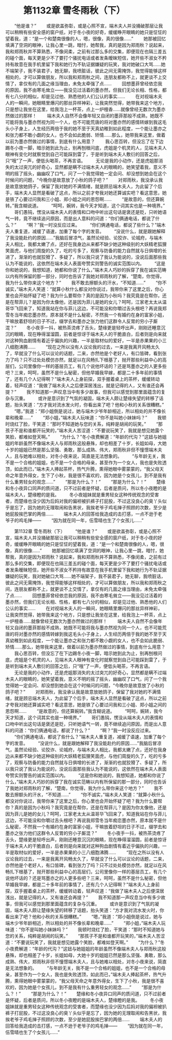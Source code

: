# 　　第1132章 雪冬雨秋（下）
　　“他是谁？”
　　或是欲盖弥彰，或是心照不宣，端木夫人并没捅破那层让我可以稍稍有些安全感的窗户纸，对于冬小夜的好奇，缓缓睁开眼睛的她只是怔怔的望着我，道：“是一个和楚南很像的人，嗯，很像，真的很像……”
　　她那被回忆填满了空洞的眼神，让我心里一跳，暗忖，她帮我，真的是因为郑雨秋？说起来，我和郑雨秋并不算熟悉，不像闵柔，之前有过那么多的交集，即便现在也隔三差五的碰个面，每天更是少不了要打个骚扰电话或者发条暧昧短信，她开些不淑女不矜持有故意在我手机里留下我和她行为不轨证据嫌疑的玩笑，我对她破口大骂……她不端架子，我不装君子，她无聊，我喷脏话，彼此之间无需掩饰，我觉得能够这样相处的，才可以算做朋友，所以我和郑雨秋之间，连朋友都称不上，就更谈不上交情了，拿仅有的几面之缘当理由，未免太牵强了点……
　　回想墨菲曾经依恋我的原因，我不由寒毛耸立——我没见过活着的墨亦然，但我们无论长相、性格，都有七八分的相似，却是见过他、熟悉他的人们公认的事实……
　　在对视端木夫人的一瞬间，她眼睛里爆闪的那丝异样神彩，让我突然觉得，她带我来这个地方，只是想让我坐在这里，给我泡上一杯茶，点上一炉檀香……就像曾经无数次为墨亦然做过的那样！
　　端木夫人自然不会像年轻又自闭的墨菲那般不成熟，她既不可能将我与墨亦然视为同一个人，也不可能荒唐的将对墨亦然的感情转嫁到我这毛头小子身上，人生经历两倍于我的她不至于天真幼稚到如此程度，一个能让墨亦之和张力都不敢小觑的女人，也不会如此脆弱、矫情……那么，她带我来这里，做着以前为墨亦然做过的事情，到底有什么用意？
　　我心思百转，但没忘了在下边踢冬小夜一脚，暗示她到此为止，别再刨根问底，虎姐是个机灵的人，见端木夫人眼神有变化时就察觉到自己可能踩到雷了，于是听到端木夫人敷衍的回答之后，只“哦”了一声，便低头喝茶，不再言语。
　　无论是我的小动作，还是虎姐那消失的太过突兀的好奇心，显然都是瞒不过端木夫人的眼睛的，她笑望着我，意义不明的摇了摇头，幽幽叹了口气，问了一个我觉得她一定会问、却没想到她会在这个时候问的问题，“今晚你是故意放了小秋的鸽子吧？”
　　对郑雨秋，我没承认我是故意放她鸽子，保留了我对她的不满情绪，就是顾忌端木夫人，为此留了个后手，端木夫人显然是看破了这点，所以之前才夸我对她还算诚实吧？看这意思，她是铁了心要过问我和三小姐、郑小姐之间的恩怨啊……
　　“是故意的，但还算婉转。”我含糊说道。
　　“呵呵，婉转，我今天才知道，这个词其实也是一种境界。”
　　哥们愚钝，愣没从端木夫人的表情和口吻中听出这句话是褒还是贬，只听她语气一转，竟不继续追问原因，而是出人意料的问道：“你们俩通电话，都说了什么？”
　　“啊？”我一时没反应过来。
　　“你们俩通电话，都说了些什么？”端木夫人重复道，减缓了语速，加重了每个字的发音。
　　“没说什么，就是跟她解释了我没能赴约的原因……”我脑后冒凉气，虽然论经验、论狡诈、论城府，与端木夫人相比，我都太嫩了点，还好在我身边从来都不缺少她这种级别的大妖精老狐狸笑面虎，与他们周旋的久了，吃的亏多了，观察与防备的能力自然就与日俱增的长进了，渐渐的也就狡猾了、多疑了，所以我只说了我认为能说的，没说后面那些我认为不能说的，这依然在端木夫人表面夸赞实则警告的诚实范围以内。
　　“这是你和她说的，我想知道，她都和你说了什么，”端木夫人巧妙的拆穿了我在诚实范畴以内有所保留的那一部分，同时也告诉了我她对郑雨秋的了解，“楚南，你觉得，我为什么带你来这个地方？”
　　我不敢去擦额头的汗水，“不知道……”
　　“你不诚实，”端木夫人笑道：“就算小秋什么都没对你说过，我带你来了这里之后，你心里也会开始怀疑了吧？我为什么要帮你？真的是因为小秋吗？我究竟是在帮你，还是在帮菲儿？是因为你太像他，还是因为菲儿是她的女儿？呵呵，江家老太太从温哥华飞回来了，知道我站在你与菲儿这边，不可能没和你嚼过舌头根吧？再说我郑雪冬当年痴恋墨亦然，原本就不是什么秘密，不然我一个有婚约在身的富家小姐，干嘛放着舒坦的日子不过，缀学去和墨亦之张力他们这群令人反胃的穷小子厮混？”
　　冬小夜手一抖，被热茶烫疼了舌头，楚缘更是轻呼出声，刚刚还睡意沉沉的眼睛，现在睁得溜溜圆，前者是惊讶于端木夫人的干脆直白，后者则是向来就对这种狗血剧情有着近乎偏执的兴趣，一半是取材似的爱好，一半是赤果果的小三八细胞沸腾……
　　“现在之所以没有人议论我的过去，一来是我离开风畅太久了，早就没了什么可以议论的话题，二来，亦然他是个老好人，有口皆碑，看到张力了吗？只不过处处模仿亦然，就足以在风畅扎下根基了，抛开那些利益中心的高层们，公司里像你一样的基层员工，有几个说他坏话的？还是骂墨亦之的人更多些吧？三来，呵呵，虽然不是什么秘密，但他早婚我早嫁，都是二十多年前的事情了，还有几个人记得啊？”端木夫人上身前探，双手握着桌上的茶杯，缓缓转动着，轻声叹道：“我做了端木夫人之后便深居浅出，就是记得的人，又有谁还会再提？”
　　我不知道那一声叹息当中有多少故事，但我可以感觉到那里面蕴含的复杂与沉重。
　　或许是意识到了气氛的凝固，端木夫人颇让楚缘失望的转移了话题，抬头笑道：“方才我对流水发火时，你看出来了吧？他和小秋的关系很糟糕。”
　　“嗯，”我道：“郑小姐倒是说过，她与端木少爷年龄相近，所以相处的并不像长辈和晚辈……”
　　“郑小姐，”端木夫人玩味道：“你不是叫她小妹妹吗？”
　　我顿时烧红了脸，干笑道：“那时不知道她与您的关系，纯粹是胡闹的玩笑。”
　　“那孩子不是和谁都开玩笑的，”端木夫人苦涩道：“不要说玩笑了，我就是想见她露个笑脸，都难如登天啊。”
　　“为什么？”冬小夜费解道：“年龄的代沟？”这妞与她姐姐的年龄虽然不像端木夫人与郑雨秋这般悬殊，却也相差了十岁，长姐如母，大她十岁的姐姐已然是那么坚强、勇敢，那么成熟、伟大，郑雨秋非但不憧憬端木夫人，且与她难以相处，对冬小夜来说，简直是无法想象的。
　　“与年龄无关，我不是一个合格的姐姐，也不是一个合格的母亲，甚至作为一个女人，我也是失败透顶，如此而已，”端木夫人捧起茶杯，热气升腾，熏得她眼中雾蒙蒙的，“我父母天命之年意外得女，生下了小秋，我是很不喜欢的，因为她是个女孩儿，到不是我有什么重男轻女的观念……”
　　“那是为什么？！”
　　“那是为什么？！”
　　楚缘和冬小夜异口同声的质问道，只不过前者是怀疑，后者是质问，所以冬小夜瞪的是端木夫人，楚缘瞪的是我。
　　冬小夜姐妹就是重男轻女这种传统观念的受害者，而楚缘也没少因为后妈对我的偏袒被扒裤子打屁股，不过这没良心的臭丫头似乎是忘了，因为她的无理取闹和告黑状，我挨老爷子鸡毛掸子照顾的次数，至少是她屁股挨巴掌的两倍……
　　端木夫人的回答给我造成的击打感，一点不逊于老爷子的鸡毛掸——
　　“因为就在同一年，伍雪晴也生了个女孩儿……”

　　第1132章 雪冬雨秋（下）
　　“他是谁？”
　　或是欲盖弥彰，或是心照不宣，端木夫人并没捅破那层让我可以稍稍有些安全感的窗户纸，对于冬小夜的好奇，缓缓睁开眼睛的她只是怔怔的望着我，道：“是一个和楚南很像的人，嗯，很像，真的很像……”
　　她那被回忆填满了空洞的眼神，让我心里一跳，暗忖，她帮我，真的是因为郑雨秋？说起来，我和郑雨秋并不算熟悉，不像闵柔，之前有过那么多的交集，即便现在也隔三差五的碰个面，每天更是少不了要打个骚扰电话或者发条暧昧短信，她开些不淑女不矜持有故意在我手机里留下我和她行为不轨证据嫌疑的玩笑，我对她破口大骂……她不端架子，我不装君子，她无聊，我喷脏话，彼此之间无需掩饰，我觉得能够这样相处的，才可以算做朋友，所以我和郑雨秋之间，连朋友都称不上，就更谈不上交情了，拿仅有的几面之缘当理由，未免太牵强了点……
　　回想墨菲曾经依恋我的原因，我不由寒毛耸立——我没见过活着的墨亦然，但我们无论长相、性格，都有七八分的相似，却是见过他、熟悉他的人们公认的事实……
　　在对视端木夫人的一瞬间，她眼睛里爆闪的那丝异样神彩，让我突然觉得，她带我来这个地方，只是想让我坐在这里，给我泡上一杯茶，点上一炉檀香……就像曾经无数次为墨亦然做过的那样！
　　端木夫人自然不会像年轻又自闭的墨菲那般不成熟，她既不可能将我与墨亦然视为同一个人，也不可能荒唐的将对墨亦然的感情转嫁到我这毛头小子身上，人生经历两倍于我的她不至于天真幼稚到如此程度，一个能让墨亦之和张力都不敢小觑的女人，也不会如此脆弱、矫情……那么，她带我来这里，做着以前为墨亦然做过的事情，到底有什么用意？
　　我心思百转，但没忘了在下边踢冬小夜一脚，暗示她到此为止，别再刨根问底，虎姐是个机灵的人，见端木夫人眼神有变化时就察觉到自己可能踩到雷了，于是听到端木夫人敷衍的回答之后，只“哦”了一声，便低头喝茶，不再言语。
　　无论是我的小动作，还是虎姐那消失的太过突兀的好奇心，显然都是瞒不过端木夫人的眼睛的，她笑望着我，意义不明的摇了摇头，幽幽叹了口气，问了一个我觉得她一定会问、却没想到她会在这个时候问的问题，“今晚你是故意放了小秋的鸽子吧？”
　　对郑雨秋，我没承认我是故意放她鸽子，保留了我对她的不满情绪，就是顾忌端木夫人，为此留了个后手，端木夫人显然是看破了这点，所以之前才夸我对她还算诚实吧？看这意思，她是铁了心要过问我和三小姐、郑小姐之间的恩怨啊……
　　“是故意的，但还算婉转。”我含糊说道。
　　“呵呵，婉转，我今天才知道，这个词其实也是一种境界。”
　　哥们愚钝，愣没从端木夫人的表情和口吻中听出这句话是褒还是贬，只听她语气一转，竟不继续追问原因，而是出人意料的问道：“你们俩通电话，都说了什么？”
　　“啊？”我一时没反应过来。
　　“你们俩通电话，都说了些什么？”端木夫人重复道，减缓了语速，加重了每个字的发音。
　　“没说什么，就是跟她解释了我没能赴约的原因……”我脑后冒凉气，虽然论经验、论狡诈、论城府，与端木夫人相比，我都太嫩了点，还好在我身边从来都不缺少她这种级别的大妖精老狐狸笑面虎，与他们周旋的久了，吃的亏多了，观察与防备的能力自然就与日俱增的长进了，渐渐的也就狡猾了、多疑了，所以我只说了我认为能说的，没说后面那些我认为不能说的，这依然在端木夫人表面夸赞实则警告的诚实范围以内。
　　“这是你和她说的，我想知道，她都和你说了什么，”端木夫人巧妙的拆穿了我在诚实范畴以内有所保留的那一部分，同时也告诉了我她对郑雨秋的了解，“楚南，你觉得，我为什么带你来这个地方？”
　　我不敢去擦额头的汗水，“不知道……”
　　“你不诚实，”端木夫人笑道：“就算小秋什么都没对你说过，我带你来了这里之后，你心里也会开始怀疑了吧？我为什么要帮你？真的是因为小秋吗？我究竟是在帮你，还是在帮菲儿？是因为你太像他，还是因为菲儿是她的女儿？呵呵，江家老太太从温哥华飞回来了，知道我站在你与菲儿这边，不可能没和你嚼过舌头根吧？再说我郑雪冬当年痴恋墨亦然，原本就不是什么秘密，不然我一个有婚约在身的富家小姐，干嘛放着舒坦的日子不过，缀学去和墨亦之张力他们这群令人反胃的穷小子厮混？”
　　冬小夜手一抖，被热茶烫疼了舌头，楚缘更是轻呼出声，刚刚还睡意沉沉的眼睛，现在睁得溜溜圆，前者是惊讶于端木夫人的干脆直白，后者则是向来就对这种狗血剧情有着近乎偏执的兴趣，一半是取材似的爱好，一半是赤果果的小三八细胞沸腾……
　　“现在之所以没有人议论我的过去，一来是我离开风畅太久了，早就没了什么可以议论的话题，二来，亦然他是个老好人，有口皆碑，看到张力了吗？只不过处处模仿亦然，就足以在风畅扎下根基了，抛开那些利益中心的高层们，公司里像你一样的基层员工，有几个说他坏话的？还是骂墨亦之的人更多些吧？三来，呵呵，虽然不是什么秘密，但他早婚我早嫁，都是二十多年前的事情了，还有几个人记得啊？”端木夫人上身前探，双手握着桌上的茶杯，缓缓转动着，轻声叹道：“我做了端木夫人之后便深居浅出，就是记得的人，又有谁还会再提？”
　　我不知道那一声叹息当中有多少故事，但我可以感觉到那里面蕴含的复杂与沉重。
　　或许是意识到了气氛的凝固，端木夫人颇让楚缘失望的转移了话题，抬头笑道：“方才我对流水发火时，你看出来了吧？他和小秋的关系很糟糕。”
　　“嗯，”我道：“郑小姐倒是说过，她与端木少爷年龄相近，所以相处的并不像长辈和晚辈……”
　　“郑小姐，”端木夫人玩味道：“你不是叫她小妹妹吗？”
　　我顿时烧红了脸，干笑道：“那时不知道她与您的关系，纯粹是胡闹的玩笑。”
　　“那孩子不是和谁都开玩笑的，”端木夫人苦涩道：“不要说玩笑了，我就是想见她露个笑脸，都难如登天啊。”
　　“为什么？”冬小夜费解道：“年龄的代沟？”这妞与她姐姐的年龄虽然不像端木夫人与郑雨秋这般悬殊，却也相差了十岁，长姐如母，大她十岁的姐姐已然是那么坚强、勇敢，那么成熟、伟大，郑雨秋非但不憧憬端木夫人，且与她难以相处，对冬小夜来说，简直是无法想象的。
　　“与年龄无关，我不是一个合格的姐姐，也不是一个合格的母亲，甚至作为一个女人，我也是失败透顶，如此而已，”端木夫人捧起茶杯，热气升腾，熏得她眼中雾蒙蒙的，“我父母天命之年意外得女，生下了小秋，我是很不喜欢的，因为她是个女孩儿，到不是我有什么重男轻女的观念……”
　　“那是为什么？！”
　　“那是为什么？！”
　　楚缘和冬小夜异口同声的质问道，只不过前者是怀疑，后者是质问，所以冬小夜瞪的是端木夫人，楚缘瞪的是我。
　　冬小夜姐妹就是重男轻女这种传统观念的受害者，而楚缘也没少因为后妈对我的偏袒被扒裤子打屁股，不过这没良心的臭丫头似乎是忘了，因为她的无理取闹和告黑状，我挨老爷子鸡毛掸子照顾的次数，至少是她屁股挨巴掌的两倍……
　　端木夫人的回答给我造成的击打感，一点不逊于老爷子的鸡毛掸——
　　“因为就在同一年，伍雪晴也生了个女孩儿……”
